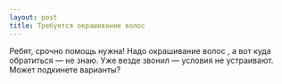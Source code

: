 ```yaml
---
layout: post 
title: Требуется окрашивание волос  
--- 
```

Ребят, срочно помощь нужна! Надо окрашивание волос , а вот куда обратиться — не знаю. Уже везде звонил — условия не устраивают. Может подкинете варианты?